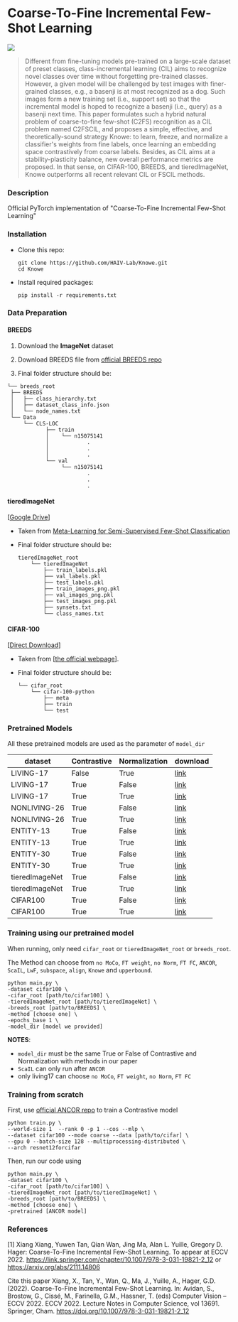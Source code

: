 # Coarse-To-Fine Incremental Few-Shot Learning

<a href="https://arxiv.org/abs/2111.14806">![](https://img.shields.io/badge/arxiv-2111.14806-red.svg)</a>

> Different from fine-tuning models pre-trained on a large-scale dataset of preset classes, class-incremental learning (CIL) aims to recognize novel classes over time without forgetting pre-trained classes. However, a given model will be challenged by test images with finer-grained classes, e.g., a basenji is at most recognized as a dog. Such images form a new training set (i.e., support set) so that the incremental model is hoped to recognize a basenji (i.e., query) as a basenji next time. This paper formulates such a hybrid natural problem of coarse-to-fine few-shot (C2FS) recognition as a CIL problem named C2FSCIL, and proposes a simple, effective, and theoretically-sound strategy Knowe: to learn, freeze, and normalize a classifier's weights from fine labels, once learning an embedding space contrastively from coarse labels. Besides, as CIL aims at a stability-plasticity balance, new overall performance metrics are proposed. In that sense, on CIFAR-100, BREEDS, and tieredImageNet, Knowe outperforms all recent relevant CIL or FSCIL methods.

### Description

Official PyTorch implementation of "Coarse-To-Fine Incremental Few-Shot Learning"

### Installation

- Clone this repo:
  
  ```
  git clone https://github.com/HAIV-Lab/Knowe.git
  cd Knowe
  ```
  
- Install required packages:
  
  ```
  pip install -r requirements.txt
  ```
  

### Data Preparation

#### BREEDS

1. Download the **ImageNet** dataset
  
2. Download BREEDS file from [official BREEDS repo](https://github.com/MadryLab/BREEDS-Benchmarks/blob/master/Constructing%20BREEDS%20datasets.ipynb)
  
3. Final folder structure should be:
  
  ```
  └── breeds_root
   ├── BREEDS
   │   ├── class_hierarchy.txt
   │   ├── dataset_class_info.json
   │   └── node_names.txt
   └── Data
       └── CLS-LOC
              ├── train
              │    └── n15075141
              │            .
              │            .
              │            .
              └── val
                   └── n15075141
                           .
                           .
                           .
  ```
  
  #### tieredImageNet
  
  [[Google Drive](https://drive.google.com/open?id=1g1aIDy2Ar_MViF2gDXFYDBTR-HYecV07)]
  

- Taken from [Meta-Learning for Semi-Supervised Few-Shot Classification](https://github.com/renmengye/few-shot-ssl-public)
  
- Final folder structure should be:
  
  ```
  tieredImageNet_root
      └── tieredImageNet
          ├── train_labels.pkl
          ├── val_labels.pkl
          ├── test_labels.pkl
          ├── train_images_png.pkl
          ├── val_images_png.pkl
          ├── test_images_png.pkl
          ├── synsets.txt
          └── class_names.txt
  ```
  

#### CIFAR-100

[[Direct Download](https://www.cs.toronto.edu/~kriz/cifar-100-python.tar.gz)]

- Taken from [[the official webpage](https://www.cs.toronto.edu/~kriz/cifar.html)].
  
- Final folder structure should be:
  
  ```
  └── cifar_root
      └── cifar-100-python
          ├── meta
          ├── train
          └── test
  ```
  

### Pretrained Models

All these pretrained models are used as the parameter of `model_dir`

| dataset | Contrastive | Normalization | download |
| --- | --- | --- | --- |
| LIVING-17 | False | True | [link](https://drive.google.com/file/d/1dkHcSEJ0fN9XZkWHqXlDySAXlQchU3SR/view?usp=sharing) |
| LIVING-17 | True | False | [link](https://drive.google.com/file/d/1mN2CcUoKj7vHh3vHjCjfar-9gHvHCgvt/view?usp=sharing) |
| LIVING-17 | True | True | [link](https://drive.google.com/file/d/1DwJYAMAHTZ_RVtn7LZ6COKw9siDt1VM2/view?usp=sharing) |
| NONLIVING-26 | True | False | [link](https://drive.google.com/file/d/11LEg3HaBAqiDLH6hWhFVr4A9ax_vTnYn/view?usp=sharing) |
| NONLIVING-26 | True | True | [link](https://drive.google.com/file/d/1yvS07Qu4PSmM9jbsuyqaDQBC5Shk0CZm/view?usp=sharing) |
| ENTITY-13 | True | False | [link](https://drive.google.com/file/d/1UBsOWAkXp8FZdwOhWezWiHVbBF5uMxge/view?usp=sharing) |
| ENTITY-13 | True | True | [link](https://drive.google.com/file/d/1fskNXokS89SAk_47Ck5MTqRLhsJtbOBa/view?usp=sharing) |
| ENTITY-30 | True | False | [link](https://drive.google.com/file/d/1uzsgdJGjviYA24HpNy4V93TVSw0AfWi-/view?usp=sharing) |
| ENTITY-30 | True | True | [link](https://drive.google.com/file/d/12NtBZ_r1iGMf84UdA0mpD17i_pBnXkiB/view?usp=sharing) |
| tieredImageNet | True | False | [link](https://drive.google.com/file/d/17LzhzUzmw2GoPwBHSISBuJIK-ahruh80/view?usp=sharing) |
| tieredImageNet | True | True | [link](https://drive.google.com/file/d/1MJB8UQZbuA1oJQd7waG_fnSoYEJ1iS3A/view?usp=sharing) |
| CIFAR100 | True | False | [link](https://drive.google.com/file/d/1zmBJBP3P24v9dRjM41TRA8r-SoAUeEGg/view?usp=sharing) |
| CIFAR100 | True | True | [link](https://drive.google.com/file/d/1iNQPzwHClE3XCCUhC19rfe40whWohMf0/view?usp=sharing) |

### Training using our pretrained model

When running, only need `cifar_root` or `tieredImageNet_root` or `breeds_root`.

The Method can choose from `no MoCo`, `FT weight`, `no Norm`, `FT FC`, `ANCOR`, `ScaIL`, `LwF`, `subspace`, `align`, `Knowe` and `upperbound`.

```
python main.py \
-dataset cifar100 \
-cifar_root [path/to/cifar100] \
-tieredImageNet_root [path/to/tieredImageNet] \
-breeds_root [path/to/BREEDS] \
-method [choose one] \
-epochs_base 1 \
-model_dir [model we provided]
```

**NOTES**:

- `model_dir` must be the same True or False of Contrastive and Normalization with methods in our paper
- `ScaIL` can only run after `ANCOR`
- only living17 can choose `no MoCo`, `FT weight`, `no Norm`, `FT FC`

### Training from scratch

First, use [official ANCOR repo](https://github.com/guybuk/ANCOR) to train a Contrastive model

```
python train.py \
--world-size 1  --rank 0 -p 1 --cos --mlp \
--dataset cifar100 --mode coarse --data [path/to/cifar] \
--gpu 0 --batch-size 128 --multiprocessing-distributed \
--arch resnet12forcifar
```

Then, run our code using

```
python main.py \
-dataset cifar100 \
-cifar_root [path/to/cifar100] \
-tieredImageNet_root [path/to/tieredImageNet] \
-breeds_root [path/to/BREEDS] \
-method [choose one] \
-pretrained [ANCOR model]
```

### References

[1] Xiang Xiang, Yuwen Tan, Qian Wan, Jing Ma, Alan L. Yuille, Gregory D. Hager: Coarse-To-Fine Incremental Few-Shot Learning. To appear at ECCV 2022.  https://link.springer.com/chapter/10.1007/978-3-031-19821-2_12 or https://arxiv.org/abs/2111.14806

Cite this paper
Xiang, X., Tan, Y., Wan, Q., Ma, J., Yuille, A., Hager, G.D. (2022). Coarse-To-Fine Incremental Few-Shot Learning. In: Avidan, S., Brostow, G., Cissé, M., Farinella, G.M., Hassner, T. (eds) Computer Vision – ECCV 2022. ECCV 2022. Lecture Notes in Computer Science, vol 13691. Springer, Cham. https://doi.org/10.1007/978-3-031-19821-2_12

